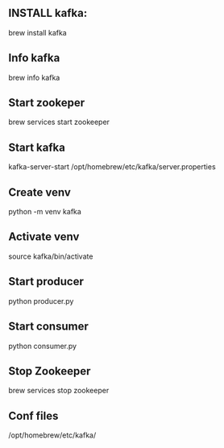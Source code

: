 ## INSTALL kafka:
brew install kafka

## Info kafka
brew info kafka

## Start zookeper
brew services start zookeeper

## Start kafka
kafka-server-start /opt/homebrew/etc/kafka/server.properties

## Create venv
python -m venv kafka

## Activate venv
source kafka/bin/activate

## Start producer
python producer.py

## Start consumer
python consumer.py


## Stop Zookeeper
brew services stop zookeeper

## Conf files
/opt/homebrew/etc/kafka/
